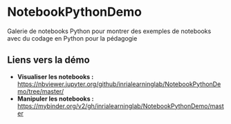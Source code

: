# NotebookPythonDemo

Galerie de notebooks Python pour montrer des exemples de notebooks avec du codage en Python pour la pédagogie

## Liens vers la démo

- **Visualiser les notebooks :** https://nbviewer.jupyter.org/github/inrialearninglab/NotebookPythonDemo/tree/master/
- **Manipuler les notebooks :** https://mybinder.org/v2/gh/inrialearninglab/NotebookPythonDemo/master
